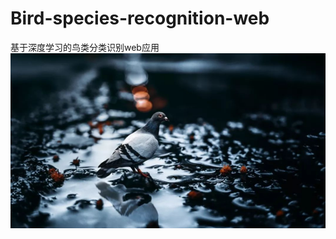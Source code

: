 # Bird-species-recognition-web
基于深度学习的鸟类分类识别web应用 
![](https://github.com/Nilyang404/nilyang-images/raw/master/img/Typoraimage-20201121142707466.png)